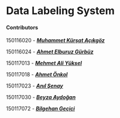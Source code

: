 # Data Labeling System
  
#### Contributors  

150116020 - __*[Muhammet Kürşat Açıkgöz](https://github.com/kursatacikgoz)*__

150116024 - __*[Ahmet Elburuz Gürbüz](https://github.com/ElburuzGurbuz)*__ 

150117013 - __*[Mehmet Ali Yüksel](https://github.com/mehmetaliyuksel)*__

150117018 - __*[Ahmet Önkol](https://github.com/onkolahmet)*__

150117023 - __*[Anıl Şenay](https://github.com/anilsenay)*__

150117030 - __*[Beyza Aydoğan](https://github.com/beyzaaydogan)*__

150117072 - __*[Bilgehan Geçici](https://github.com/bilgehangecici)*__
